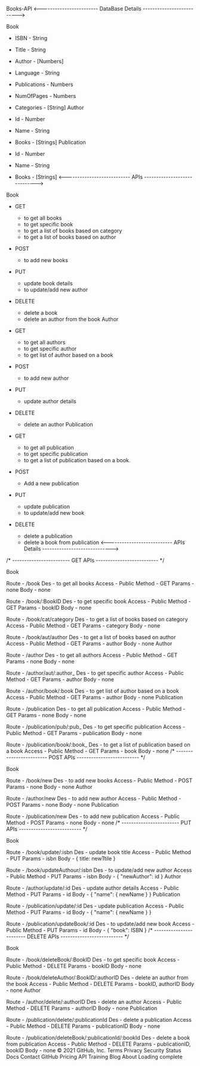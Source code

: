 
Books-API
<------------------------ DataBase Details -------------------------->

Book

- ISBN          - String
- Title         - String
- Author        - [Numbers]
- Language      - String
- Publications  - Numbers
- NumOfPages    - Numbers
- Categories    - [String]
Author

- Id    - Number
- Name  - String
- Books - [Strings]
Publication

- Id    - Number
- Name  - String
- Books - [Strings]
<--------------------------- APIs ----------------------------->

Book

- GET
    - to get all books
    - to get specific book
    - to get a list of books based on category
    - to get a list of books based on author

- POST
    - to add new books

- PUT
    - update book details
    - to update/add new author

- DELETE
    - delete a book
    - delete an author from the book
Author

- GET
    - to get all authors
    - to get specific author
    - to get list of author based on a book

- POST
    - to add new author

- PUT
    - update author details

- DELETE
    - delete an author
Publication

- GET
    - to get all publication
    - to get specific publication
    - to get a list of publication based on a book.

- POST
    - Add a new publication

- PUT
    - update publication
    - to update/add new book

- DELETE
    - delete a publication
    - delete a book from publication
<--------------------------- APIs Details ----------------------------->

/* ------------------------ GET APIs -------------------------- */

Book

Route    - /book
Des      - to get all books
Access   - Public
Method   - GET
Params   - none
Body     - none

Route    - /book/:BookID
Des      - to get specific book
Access   - Public
Method   - GET
Params   - bookID
Body     - none

Route    - /book/cat/category
Des      - to get a list of books based on category
Access   - Public
Method   - GET
Params   - category
Body     - none

Route    - /book/aut/author
Des      - to get a list of books based on author
Access   - Public
Method   - GET
Params   - author
Body     - none
Author

Route    - /author
Des      - to get all authors
Access   - Public
Method   - GET
Params   - none
Body     - none

Route    - /author/aut/:author_
Des      - to get specific author
Access   - Public
Method   - GET
Params   - author
Body     - none

Route    - /author/book/:book
Des      - to get list of author based on a book
Access   - Public
Method   - GET
Params   - author
Body     - none
Publication

Route    - /publication
Des      - to get all publication
Access   - Public
Method   - GET
Params   - none
Body     - none

Route    - /publication/pub/:pub_
Des      - to get specific publication
Access   - Public
Method   - GET
Params   - publication
Body     - none

Route    - /publication/book/:book_
Des      - to get a list of publication based on a book
Access   - Public
Method   - GET
Params   - book
Body     - none
/* ------------------------ POST APIs -------------------------- */

Book

Route    - /book/new
Des      - to add new books
Access   - Public
Method   - POST
Params   - none
Body     - none
Author

Route    - /author/new
Des      - to add new author
Access   - Public
Method   - POST
Params   - none
Body     - none
Publication

Route    - /publication/new
Des      - to add new publication
Access   - Public
Method   - POST
Params   - none
Body     - none
/* ------------------------ PUT APIs -------------------------- */

Book

Route    - /book/update/:isbn
Des      - update book title
Access   - Public
Method   - PUT
Params   - isbn
Body     - { title: newTtile }

Route    - /book/updateAuthour/:isbn
Des      - to update/add new author
Access   - Public
Method   - PUT
Params   - isbn
Body     - { "newAuthor": id }
Author

Route    - /author/update/:id
Des      - update author details
Access   - Public
Method   - PUT
Params   - id
Body     - { "name": { newName } }
Publication

Route    - /publication/update/:id
Des      - update publication
Access   - Public
Method   - PUT
Params   - id
Body     - { "name": { newName } }

Route    - /publication/updateBook/:id
Des      - to update/add new book
Access   - Public
Method   - PUT
Params   - id
Body     - { "book": ISBN }
/* ------------------------ DELETE APIs -------------------------- */

Book

Route    - /book/deleteBook/:BookID
Des      - to get specific book
Access   - Public
Method   - DELETE
Params   - bookID
Body     - none

Route    - /book/deleteAuthor/:BookID/:authorID
Des      - delete an author from the book
Access   - Public
Method   - DELETE
Params   - bookID, authorID
Body     - none
Author

Route    - /author/delete/:authorID
Des      - delete an author
Access   - Public
Method   - DELETE
Params   - authorID
Body     - none
Publication

Route    - /publication/delete/:publicationId
Des      - delete a publication
Access   - Public
Method   - DELETE
Params   - publicationID
Body     - none

Route    - /publication/deleteBook/:publicationId/:bookId
Des      - delete a book from publication
Access   - Public
Method   - DELETE
Params   - publicationID, bookID
Body     - none
© 2021 GitHub, Inc.
Terms
Privacy
Security
Status
Docs
Contact GitHub
Pricing
API
Training
Blog
About
Loading complete
